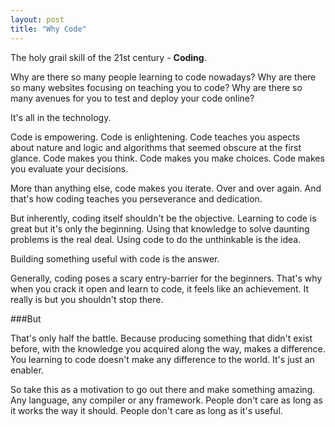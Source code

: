 ```yaml
---
layout: post
title: "Why Code"
---
```


The holy grail skill of the 21st century - **Coding**.

Why are there so many people learning to code nowadays? Why are there so many websites focusing on teaching you to code? Why are there so many avenues for you to test and deploy your code online?

It's all in the technology.

Code is empowering. Code is enlightening. Code teaches you aspects about nature and logic and algorithms that seemed obscure at the first glance. Code makes you think. Code makes you make choices. Code makes you evaluate your decisions.

More than anything else, code makes you iterate. Over and over again. And that's how coding teaches you perseverance and dedication.

But inherently, coding itself shouldn't be the objective. Learning to code is great but it's only the beginning. Using that knowledge to solve daunting problems is the real deal. Using code to do the unthinkable is the idea.

Building something useful with code is the answer.

Generally, coding poses a scary entry-barrier for the beginners. That's why when you crack it open and learn to code, it feels like an achievement. It really is but you shouldn't stop there.

###But

That's only half the battle. Because producing something that didn't exist before, with the knowledge you acquired along the way, makes a difference. You learning to code doesn't make any difference to the world. It's just an enabler.

<div class="aside">So take this as a motivation to go out there and make something amazing. Any language, any compiler or any framework. People don't care as long as it works the way it should. People don't care as long as it's useful.</div>
